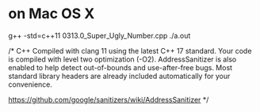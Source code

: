 # on Mac OS X
g++ -std=c++11 0313.0_Super_Ugly_Number.cpp
./a.out


/*
C++
Compiled with clang 11 using the latest C++ 17 standard.
Your code is compiled with level two optimization (-O2). AddressSanitizer is also enabled to help detect out-of-bounds and use-after-free bugs.
Most standard library headers are already included automatically for your convenience.

https://github.com/google/sanitizers/wiki/AddressSanitizer
*/
